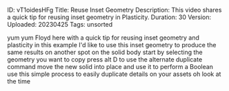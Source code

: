 ID: vT1oidesHFg
Title: Reuse Inset Geometry
Description: This video shares a quick tip for reusing inset geometry in Plasticity.
Duration: 30
Version: 
Uploaded: 20230425
Tags: unsorted

yum yum
Floyd here with a quick tip for reusing
inset geometry and plasticity in this
example I'd like to use this inset
geometry to produce the same results on
another spot on the solid body start by
selecting the geometry you want to copy
press alt D to use the alternate
duplicate command move the new solid
into place and use it to perform a
Boolean use this simple process to
easily duplicate details on your assets
oh look at the time
